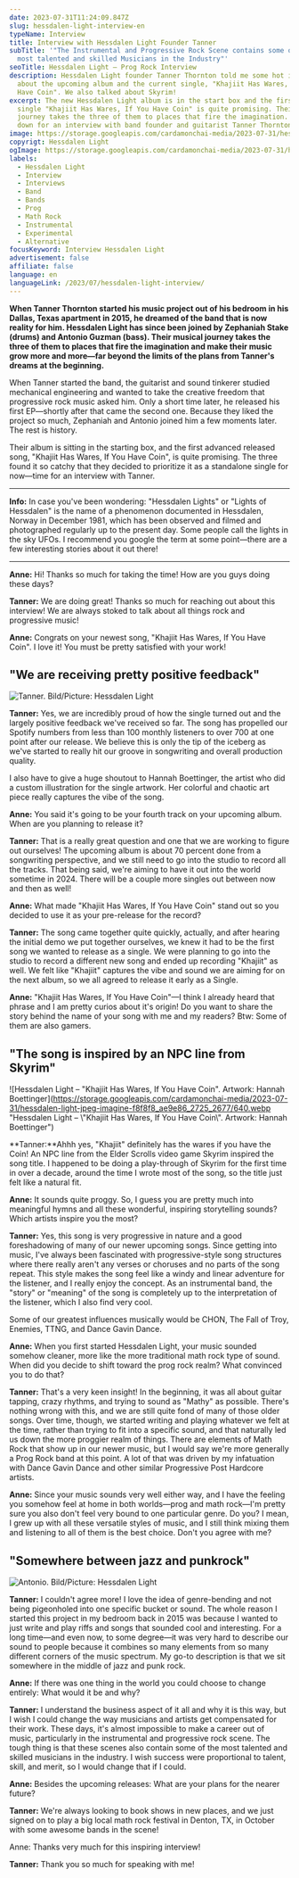 ```yaml
---
date: 2023-07-31T11:24:09.847Z
slug: hessdalen-light-interview-en
typeName: Interview
title: Interview with Hessdalen Light Founder Tanner
subTitle: '"The Instrumental and Progressive Rock Scene contains some of the
  most talented and skilled Musicians in the Industry"'
seoTitle: Hessdalen Light – Prog Rock Interview
description: Hessdalen Light founder Tanner Thornton told me some hot insights
  about the upcoming album and the current single, "Khajiit Has Wares, If You
  Have Coin". We also talked about Skyrim!
excerpt: The new Hessdalen Light album is in the start box and the first advance
  single "Khajiit Has Wares, If You Have Coin" is quite promising. Their musical
  journey takes the three of them to places that fire the imagination. I sat
  down for an interview with band founder and guitarist Tanner Thornton.
image: https://storage.googleapis.com/cardamonchai-media/2023-07-31/hessdalen-light-interview-soundsvegan-jpg-imagine-181818_484639_1024_768/640.webp
copyrigt: Hessdalen Light
ogImage: https://storage.googleapis.com/cardamonchai-media/2023-07-31/hessdalen-light-interview-soundsvegan-og-jpg-imagine-181818_575344_1200_628/640.webp
labels:
  - Hessdalen Light
  - Interview
  - Interviews
  - Band
  - Bands
  - Prog
  - Math Rock
  - Instrumental
  - Experimental
  - Alternative
focusKeyword: Interview Hessdalen Light
advertisement: false
affiliate: false
language: en
languageLink: /2023/07/hessdalen-light-interview/
---
```

**When Tanner Thornton started his music project out of his bedroom in his Dallas, Texas apartment in 2015, he dreamed of the band that is now reality for him. Hessdalen Light has since been joined by Zephaniah Stake (drums) and Antonio Guzman (bass). Their musical journey takes the three of them to places that fire the imagination and make their music grow more and more—far beyond the limits of the plans from Tanner's dreams at the beginning.**

When Tanner started the band, the guitarist and sound tinkerer studied mechanical engineering and wanted to take the creative freedom that progressive rock music asked him. Only a short time later, he released his first EP—shortly after that came the second one. Because they liked the project so much, Zephaniah and Antonio joined him a few moments later. The rest is history.

Their album is sitting in the starting box, and the first advanced released song, "Khajiit Has Wares, If You Have Coin", is quite promising. The three found it so catchy that they decided to prioritize it as a standalone single for now—time for an interview with Tanner.

---

**Info:** In case you've been wondering: "Hessdalen Lights" or "Lights of Hessdalen" is the name of a phenomenon documented in Hessdalen, Norway in December 1981, which has been observed and filmed and photographed regularly up to the present day. Some people call the lights in the sky UFOs. I recommend you google the term at some point—there are a few interesting stories about it out there!

---

**Anne:** Hi! Thanks so much for taking the time! How are you guys doing these days?

**Tanner:** We are doing great! Thanks so much for reaching out about this interview! We are always stoked to talk about all things rock and progressive music!

**Anne:** Congrats on your newest song, "Khajiit Has Wares, If You Have Coin". I love it! You must be pretty satisfied with your work!

## "We are receiving pretty positive feedback"

![Tanner. Bild/Picture: Hessdalen Light](https://storage.googleapis.com/cardamonchai-media/2023-07-31/hessdalen-light-tanner-guitar-jpg-imagine-080808_3f383c_3531_4414/640.webp "Tanner. Picture: Hessdalen Light")

**Tanner:** Yes, we are incredibly proud of how the single turned out and the largely positive feedback we've received so far. The song has propelled our Spotify numbers from less than 100 monthly listeners to over 700 at one point after our release. We believe this is only the tip of the iceberg as we've started to really hit our groove in songwriting and overall production quality.

I also have to give a huge shoutout to Hannah Boettinger, the artist who did a custom illustration for the single artwork. Her colorful and chaotic art piece really captures the vibe of the song.

**Anne:** You said it's going to be your fourth track on your upcoming album. When are you planning to release it?

**Tanner:** That is a really great question and one that we are working to figure out ourselves! The upcoming album is about 70 percent done from a songwriting perspective, and we still need to go into the studio to record all the tracks. That being said, we're aiming to have it out into the world sometime in 2024. There will be a couple more singles out between now and then as well!

**Anne:** What made "Khajiit Has Wares, If You Have Coin" stand out so you decided to use it as your pre-release for the record?

**Tanner:** The song came together quite quickly, actually, and after hearing the initial demo we put together ourselves, we knew it had to be the first song we wanted to release as a single. We were planning to go into the studio to record a different new song and ended up recording "Khajiit" as well. We felt like "Khajiit" captures the vibe and sound we are aiming for on the next album, so we all agreed to release it early as a Single.

**Anne:** "Khajiit Has Wares, If You Have Coin"—I think I already heard that phrase and I am pretty curios about it's origin! Do you want to share the story behind the name of your song with me and my readers? Btw: Some of them are also gamers.

## "The song is inspired by an NPC line from Skyrim"

![Hessdalen Light – "Khajiit Has Wares, If You Have Coin". Artwork: Hannah Boettinger](https://storage.googleapis.com/cardamonchai-media/2023-07-31/hessdalen-light-jpeg-imagine-f8f8f8_ae9e86_2725_2677/640.webp "Hessdalen Light – \\"Khajiit Has Wares, If You Have Coin\\". Artwork: Hannah Boettinger")

**Tanner:**Ahhh yes, "Khajiit" definitely has the wares if you have the Coin! An NPC line from the Elder Scrolls video game Skyrim inspired the song title. I happened to be doing a play-through of Skyrim for the first time in over a decade, around the time I wrote most of the song, so the title just felt like a natural fit.

**Anne:** It sounds quite proggy. So, I guess you are pretty much into meaningful hymns and all these wonderful, inspiring storytelling sounds? Which artists inspire you the most?

**Tanner:** Yes, this song is very progressive in nature and a good foreshadowing of many of our newer upcoming songs. Since getting into music, I've always been fascinated with progressive-style song structures where there really aren't any verses or choruses and no parts of the song repeat. This style makes the song feel like a windy and linear adventure for the listener, and I really enjoy the concept. As an instrumental band, the "story" or "meaning" of the song is completely up to the interpretation of the listener, which I also find very cool.

Some of our greatest influences musically would be CHON, The Fall of Troy, Enemies, TTNG, and Dance Gavin Dance.

**Anne:** When you first started Hessdalen Light, your music sounded somehow cleaner, more like the more traditional math rock type of sound. When did you decide to shift toward the prog rock realm? What convinced you to do that?

**Tanner:** That's a very keen insight! In the beginning, it was all about guitar tapping, crazy rhythms, and trying to sound as "Mathy" as possible. There's nothing wrong with this, and we are still quite fond of many of those older songs. Over time, though, we started writing and playing whatever we felt at the time, rather than trying to fit into a specific sound, and that naturally led us down the more proggier realm of things. There are elements of Math Rock that show up in our newer music, but I would say we're more generally a Prog Rock band at this point. A lot of that was driven by my infatuation with Dance Gavin Dance and other similar Progressive Post Hardcore artists.

**Anne:** Since your music sounds very well either way, and I have the feeling you somehow feel at home in both worlds—prog and math rock—I'm pretty sure you also don't feel very bound to one particular genre. Do you? I mean, I grew up with all these versatile styles of music, and I still think mixing them and listening to all of them is the best choice. Don't you agree with me?

## "Somewhere between jazz and punkrock"

![Antonio. Bild/Picture: Hessdalen Light](https://storage.googleapis.com/cardamonchai-media/2023-07-31/hessdalen-light-antonio-bass-jpg-imagine-080808_394c3b_3096_3870/640.webp "Antonio. Picture: Hessdalen Light")

**Tanner:** I couldn't agree more! I love the idea of genre-bending and not being pigeonholed into one specific bucket or sound. The whole reason I started this project in my bedroom back in 2015 was because I wanted to just write and play riffs and songs that sounded cool and interesting. For a long time—and even now, to some degree—it was very hard to describe our sound to people because it combines so many elements from so many different corners of the music spectrum. My go-to description is that we sit somewhere in the middle of jazz and punk rock.

**Anne:** If there was one thing in the world you could choose to change entirely: What would it be and why?

**Tanner:** I understand the business aspect of it all and why it is this way, but I wish I could change the way musicians and artists get compensated for their work. These days, it's almost impossible to make a career out of music, particularly in the instrumental and progressive rock scene. The tough thing is that these scenes also contain some of the most talented and skilled musicians in the industry. I wish success were proportional to talent, skill, and merit, so I would change that if I could.

**Anne:** Besides the upcoming releases: What are your plans for the nearer future?

**Tanner:** We're always looking to book shows in new places, and we just signed on to play a big local math rock festival in Denton, TX, in October with some awesome bands in the scene!

Anne: Thanks very much for this inspiring interview!

**Tanner:** Thank you so much for speaking with me!

<YouTube id="hWmB94QhqL0" />